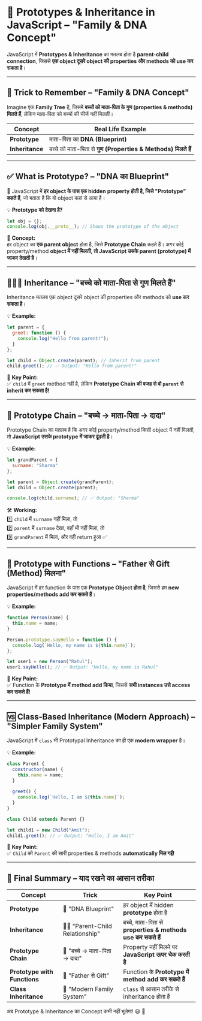 # **🚀 Prototypes & Inheritance in JavaScript – "Family & DNA Concept"**  

JavaScript में **Prototypes & Inheritance** का मतलब होता है **parent-child connection**, जिससे **एक object दूसरे object की properties और methods को use कर सकता है**।  

---

## **🧬 Trick to Remember – "Family & DNA Concept"**  
Imagine एक **Family Tree** है, जिसमें **बच्चों को माता-पिता के गुण (properties & methods) मिलते हैं**, लेकिन माता-पिता को बच्चों की चीजें नहीं मिलतीं।  

| Concept | Real Life Example |
|---------|------------------|
| **Prototype** | माता-पिता का **DNA (Blueprint)** |
| **Inheritance** | बच्चे को माता-पिता से **गुण (Properties & Methods) मिलते हैं** |

---

## **✅ What is Prototype? – "DNA का Blueprint"**  
🔹 JavaScript में **हर object के पास एक hidden property होती है, जिसे "Prototype" कहते हैं**, जो बताता है कि वो object कहां से आया है।  

💡 **Prototype को देखना है?**  
```javascript
let obj = {};
console.log(obj.__proto__); // Shows the prototype of the object
```
🚀 **Concept:**  
हर object का **एक parent object** होता है, जिसे **Prototype Chain** कहते हैं। अगर कोई property/method **object में नहीं मिलती, तो JavaScript उसके parent (prototype) में जाकर देखती है**।

---

## **🧑‍🤝‍🧑 Inheritance – "बच्चे को माता-पिता से गुण मिलते हैं"**  
Inheritance मतलब एक object दूसरे object की properties और methods को **use कर सकता है**।  

💡 **Example:**  
```javascript
let parent = {
  greet: function () {
    console.log("Hello from parent!");
  }
};

let child = Object.create(parent); // Inherit from parent
child.greet(); // ✅ Output: "Hello from parent!"
```
🔹 **Key Point:**  
✅ `child` में `greet` method नहीं है, लेकिन **Prototype Chain की वजह से वो `parent` से inherit कर सकता है!**  

---

## **🔹 Prototype Chain – "बच्चे → माता-पिता → दादा"**  
Prototype Chain का मतलब है कि अगर कोई property/method किसी object में नहीं मिलती, तो **JavaScript उसके prototype में जाकर ढूंढती है**।  

💡 **Example:**  
```javascript
let grandParent = {
  surname: "Sharma"
};

let parent = Object.create(grandParent);
let child = Object.create(parent);

console.log(child.surname); // ✅ Output: "Sharma"
```
🛠 **Working:**  
1️⃣ `child` में `surname` नहीं मिला, तो  
2️⃣ `parent` में `surname` देखा, वहाँ भी नहीं मिला, तो  
3️⃣ `grandParent` में मिला, और वही return हुआ ✅  

---

## **🚀 Prototype with Functions – "Father से Gift (Method) मिलना"**  
JavaScript में हर function के पास एक **Prototype Object होता है**, जिससे हम **new properties/methods add कर सकते हैं**।  

💡 **Example:**  
```javascript
function Person(name) {
  this.name = name;
}

Person.prototype.sayHello = function () {
  console.log(`Hello, my name is ${this.name}`);
};

let user1 = new Person("Rahul");
user1.sayHello(); // ✅ Output: "Hello, my name is Rahul"
```
🔹 **Key Point:**  
✅ Function के **Prototype में method add किया**, जिससे **सभी instances उसे access कर सकते हैं!**  

---

## **🆚 Class-Based Inheritance (Modern Approach) – "Simpler Family System"**  
JavaScript में `class` भी Prototypal Inheritance का ही एक **modern wrapper** है।  

💡 **Example:**  
```javascript
class Parent {
  constructor(name) {
    this.name = name;
  }
  
  greet() {
    console.log(`Hello, I am ${this.name}`);
  }
}

class Child extends Parent {}

let child1 = new Child("Amit");
child1.greet(); // ✅ Output: "Hello, I am Amit"
```
🔹 **Key Point:**  
✅ `Child` को `Parent` की सारी properties & methods **automatically मिल गईं!**  

---

## **🎯 Final Summary – याद रखने का आसान तरीका**  
| Concept | Trick | Key Point |
|---------|-------|-----------|
| **Prototype** | 🧬 "DNA Blueprint" | हर object में hidden **prototype** होता है |
| **Inheritance** | 👨‍👦 "Parent-Child Relationship" | बच्चे, माता-पिता से **properties & methods use कर सकते हैं** |
| **Prototype Chain** | 🏡 "बच्चे → माता-पिता → दादा" | Property नहीं मिलने पर **JavaScript ऊपर चेक करती है** |
| **Prototype with Functions** | 🎁 "Father से Gift" | Function के **Prototype में method add कर सकते हैं** |
| **Class Inheritance** | 🏫 "Modern Family System" | `class` से आसान तरीके से inheritance होता है |

अब Prototype & Inheritance का Concept कभी नहीं भूलेगा! 😃 🚀